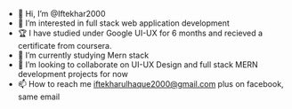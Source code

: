- 👋 Hi, I’m @Iftekhar2000
- 👀 I’m interested in full stack web application development
- 🏆 I have studied under Google UI-UX for 6 months and recieved a certificate from coursera.
- 🌱 I’m currently studying Mern stack
- 💞️ I’m looking to collaborate on UI-UX Design and full stack MERN development projects for now
- 📫 How to reach me iftekharulhaque2000@gmail.com plus on facebook, same email

<!---
Iftekhar2000/Iftekhar2000 is a ✨ special ✨ repository because its `README.md` (this file) appears on your GitHub profile.
You can click the Preview link to take a look at your changes.
--->
